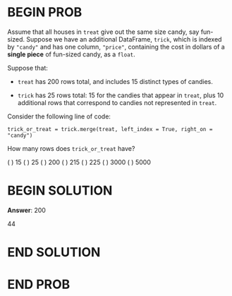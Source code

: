 # BEGIN PROB

Assume that all houses in `treat` give out the same size candy, say
fun-sized. Suppose we have an additional DataFrame, `trick`, which is
indexed by `"candy"` and has one column, `"price"`, containing the cost
in dollars of a **single piece** of fun-sized candy, as a `float`.

Suppose that:

-   `treat` has 200 rows total, and includes 15 distinct types of
    candies.

-   `trick` has 25 rows total: 15 for the candies that appear in
    `treat`, plus 10 additional rows that correspond to candies not
    represented in `treat`.

Consider the following line of code:

    trick_or_treat = trick.merge(treat, left_index = True, right_on = "candy")

How many rows does `trick_or_treat` have?

( ) $15$
( ) $25$
( ) $200$
( ) $215$
( ) $225$
( ) $3000$
( ) $5000$

# BEGIN SOLUTION

**Answer**: 200

<average>44</average>

# END SOLUTION

# END PROB